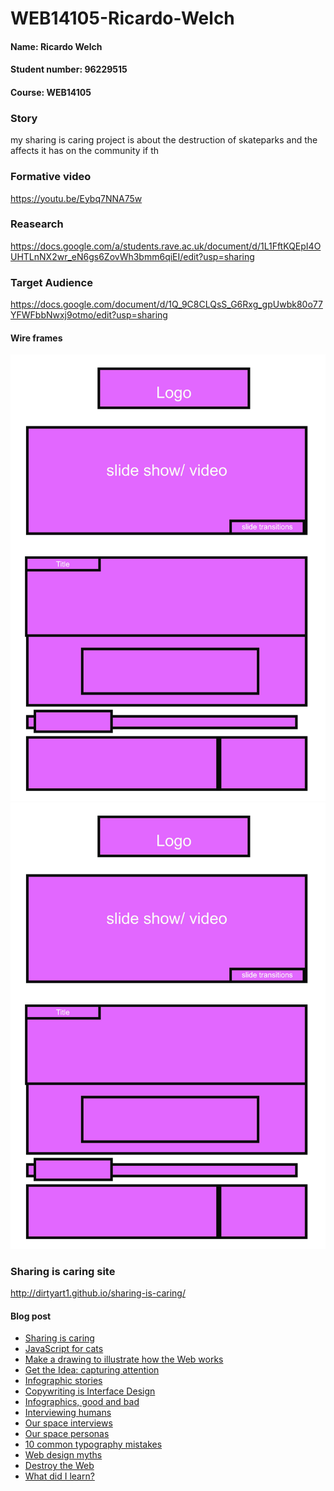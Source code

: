 # WEB14105-Ricardo-Welch

#### Name: Ricardo Welch
#### Student number: 96229515
#### Course: WEB14105

### Story
my sharing is caring project is about the destruction of skateparks and the affects it has on the community if th


### Formative video 
https://youtu.be/Eybq7NNA75w

### Reasearch
https://docs.google.com/a/students.rave.ac.uk/document/d/1L1FftKQEpI4OUHTLnNX2wr_eN6gs6ZovWh3bmm6qiEI/edit?usp=sharing

### Target Audience
https://docs.google.com/document/d/1Q_9C8CLQsS_G6Rxg_gpUwbk80o77YFWFbbNwxj9otmo/edit?usp=sharing

#### Wire frames

 ![wire-frame-1](https://github.com/Dirtyart1/WEB14105-Ricardo-Welch/blob/master/wire%20frame%201.jpg)
 ![wire-frame-2](https://github.com/Dirtyart1/WEB14105-Ricardo-Welch/blob/master/wire%20frame%201.jpg)


### Sharing is caring site
http://dirtyart1.github.io/sharing-is-caring/


#### Blog post
- [Sharing is caring](http://fourthfloor.raveweb.net/rwelch/2017/01/25/sharing-is-caring/)
- [JavaScript for cats](http://fourthfloor.raveweb.net/rwelch/2017/01/25/java-script-for-cats/)
- [Make a drawing to illustrate how the Web works](http://fourthfloor.raveweb.net/rwelch/2017/06/01/make-a-drawing-to-illustrate-how-the-web-works/)
- [Get the Idea: capturing attention](http://fourthfloor.raveweb.net/rwelch/2017/06/01/get-the-idea-capturing-attention/)
- [Infographic stories](http://fourthfloor.raveweb.net/rwelch/2017/06/01/infographic-stories/)
- [Copywriting is Interface Design](http://fourthfloor.raveweb.net/rwelch/2017/06/02/copywriting-is-interface-design/)
- [Infographics, good and bad](http://fourthfloor.raveweb.net/rwelch/2017/06/03/infographics-good-and-bad/)
- [Interviewing humans](http://fourthfloor.raveweb.net/rwelch/2017/06/03/interviewing-humans/)
- [Our space interviews](http://fourthfloor.raveweb.net/rwelch/2017/06/04/our-space-interviews/)
- [Our space personas](http://fourthfloor.raveweb.net/rwelch/2017/06/04/our-space-personas/)
- [10 common typography mistakes](http://fourthfloor.raveweb.net/rwelch/2017/06/04/10-common-typography-mistakes/)
- [Web design myths](http://fourthfloor.raveweb.net/rwelch/2017/06/04/web-design-myths-design-has-to-be-original/)
- [Destroy the Web](http://fourthfloor.raveweb.net/rwelch/2017/06/04/destroy-the-web/)
- [What did I learn?]()

